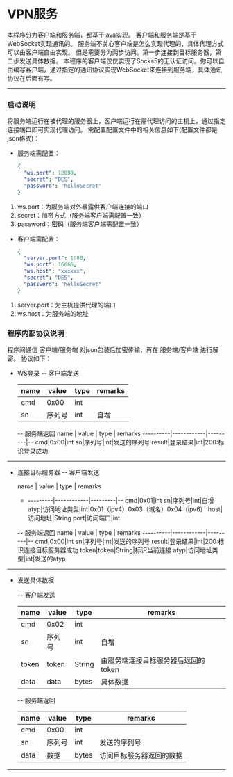 # VPN服务

本程序分为客户端和服务端，都基于java实现。
客户端和服务端是基于WebSocket实现通讯的。
服务端不关心客户端是怎么实现代理的，具体代理方式可以由客户端自由实现。
但是需要分为两步访问。第一步连接到目标服务器，第二步发送具体数据。
本程序的客户端仅仅实现了Socks5的无认证访问。你可以自由编写客户端，通过指定的通讯协议实现WebSocket来连接到服务端，具体通讯协议在后面有写。

---
### 启动说明
将服务端运行在被代理的服务器上，客户端运行在需代理访问的主机上，通过指定连接端口即可实现代理访问。
需配置配置文件中的相关信息如下(配置文件都是json格式)：
- 服务端需配置：
	```yaml
	{
	  "ws.port": 18888,
	  "secret": "DES",
	  "password": "helloSecret"
	}
	```
1. ws.port：为服务端对外暴露供客户端连接的端口
2. secret：加密方式（服务端客户端需配置一致）
3. password：密码（服务端客户端需配置一致）

- 客户端需配置：
	```yaml
	{
	  "server.port": 1080, 
	  "ws.port": 16666,
	  "ws.host": "xxxxxx",
	  "secret": "DES",
	  "password": "helloSecret"
	}
	```
1. server.port：为主机提供代理的端口
2. ws.host：为服务端的地址

### 程序内部协议说明
程序间通信 客户端/服务端 对json包装后加密传输，再在 服务端/客户端 进行解密。
协议如下：
- WS登录
-- 客户端发送

	 name	| 	value	| type | remarks
	----------|------------|---------|--
	cmd|0x00|int
	sn|序列号|int|自增
	-- 服务端返回
	 name	| 	value	| type | remarks
	----------|------------|---------|--
	 cmd|0x00|int
	 sn|序列号|int|发送的序列号
	 result|登录结果|int|200:标识登录成功
---
- 连接目标服务器
	-- 客户端发送


	 name	| 	value	| type | remarks
	- ---------|------------|---------|--
	 cmd|0x01|int
	 sn|序列号|int|自增
	 atyp|访问地址类型|int|0x01（ipv4）0x03（域名）0x04（ipv6）
	 host|访问地址|String
	 port|访问端口|int

	-- 服务端返回
	 name	| 	value	| type | remarks
	----------|------------|---------|--
	 cmd|0x00|int
	 sn|序列号|int|发送的序列号
	 result|登录结果|int|200:标识连接目标服务器成功
	 token|token|String|标识当前连接
	 atyp|访问地址类型|int|发送的atyp
---

- 发送具体数据

	-- 客户端发送

	 name	| 	value	| type | remarks
	 ----------|------------|---------|--
	 cmd|0x02|int
	 sn|序列号|int|自增
	 token|token|String|由服务端连接目标服务器后返回的token
	 data|data|bytes|具体数据

	-- 服务端返回

	 name	| 	value	| type | remarks
	----------|------------|---------|--
	 cmd|0x00|int
	 sn|序列号|int|发送的序列号
	 data|数据|bytes|访问目标服务器返回的数据
---


